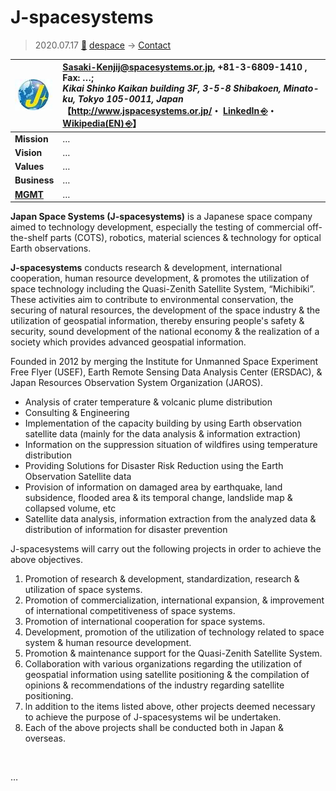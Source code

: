 # J-spacesystems
> 2020.07.17 [🚀](../../index/index.md) [despace](../index.md) → [Contact](../contact.md)

|[![](../f/contact/j/jspacesys_logo1_thumb.webp)](../f/contact/j/jspacesys_logo1.png)|<Sasaki-Kenjij@spacesystems.or.jp>, +81-3-6809-1410 , Fax: …;<br> *Kikai Shinko Kaikan building 3F, 3-5-8 Shibakoen, Minato-ku, Tokyo 105-0011, Japan*<br> 【<http://www.jspacesystems.or.jp/>・ [LinkedIn ⎆](https://www.linkedin.com/company/japan-space-systems)・ [Wikipedia(EN) ⎆](https://en.wikipedia.org/wiki/Japan_Space_Systems)】|
|:--|:--|
|**Mission**|…|
|**Vision**|…|
|**Values**|…|
|**Business**|…|
|**[MGMT](../mgmt.md)**|…|

**Japan Space Systems (J-spacesystems)** is a Japanese space company aimed to technology development, especially the testing of commercial off-the-shelf parts (COTS), robotics, material sciences & technology for optical Earth observations.

**J-spacesystems** conducts research & development, international cooperation, human resource development, & promotes the utilization of space technology including the Quasi-Zenith Satellite System, “Michibiki”. These activities aim to contribute to environmental conservation, the securing of natural resources, the development of the space industry & the utilization of geospatial information, thereby ensuring people's safety & security, sound development of the national economy & the realization of а society which provides advanced geospatial information.

Founded in 2012 by merging the Institute for Unmanned Space Experiment Free Flyer (USEF), Earth Remote Sensing Data Analysis Center (ERSDAC), & Japan Resources Observation System Organization (JAROS).

   - Analysis of crater temperature & volcanic plume distribution
   - Consulting & Engineering
   - Implementation of the capacity building by using Earth observation satellite data (mainly for the data analysis & information extraction)
   - Information on the suppression situation of wildfires using temperature distribution
   - Providing Solutions for Disaster Risk Reduction using the Earth Observation Satellite data
   - Provision of information on damaged area by earthquake, land subsidence, flooded area & its temporal change, landslide map & collapsed volume, etc
   - Satellite data analysis, information extraction from the analyzed data & distribution of information for disaster prevention

J-spacesystems will саrrу out the following projects in order to achieve the above objectives.

   1. Promotion of research & development, standardization, research & utilization of space systems.
   1. Promotion of commercialization, international expansion, & improvement of international competitiveness of space systems.
   1. Promotion of international cooperation for space systems.
   1. Development, promotion of the utilization of technology related to space system & human resource development.
   1. Promotion & maintenance support for the Quasi-Zenith Satellite System.
   1. Collaboration with various organizations regarding the utilization of geospatial information using satellite positioning & the compilation of opinions & recommendations of the industry regarding satellite positioning.
   1. ln addition to the items listed above, other projects deemed necessary to achieve the purpose of J-spacesystems wil be undertaken.
   1. Each of the above projects shall bе conducted both in Japan & overseas.


<p style="page-break-after:always"> </p>

…

